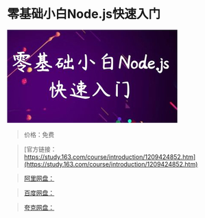 # 零基础小白Node.js快速入门

![img](../../../assets/study163/free/cde5aebdab0640fb894b4a19aa31e9f5.jpg)

> 价格：免费

> [官方链接：https://study.163.com/course/introduction/1209424852.htm](https://study.163.com/course/introduction/1209424852.htm)

> [阿里网盘：]()

> [百度网盘：]()

> [夸克网盘：]()
